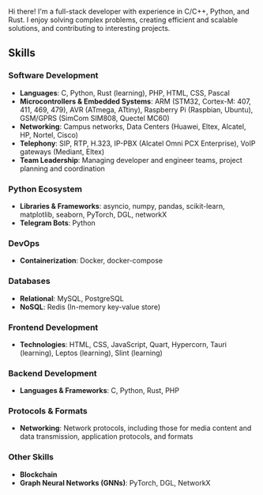Hi there! I'm a full-stack developer with experience in C/C++, Python, and Rust. I enjoy solving complex problems, creating efficient and scalable solutions, and contributing to interesting projects.

## Skills

### Software Development
- **Languages**: C, Python, Rust (learning), PHP, HTML, CSS, Pascal
- **Microcontrollers & Embedded Systems**: ARM (STM32, Cortex-M: 407, 411, 469, 479), AVR (ATmega, ATtiny), Raspberry Pi (Raspbian, Ubuntu), GSM/GPRS (SimCom SIM808, Quectel MC60)
- **Networking**: Campus networks, Data Centers (Huawei, Eltex, Alcatel, HP, Nortel, Cisco)
- **Telephony**: SIP, RTP, H.323, IP-PBX (Alcatel Omni PCX Enterprise), VoIP gateways (Mediant, Eltex)
- **Team Leadership**: Managing developer and engineer teams, project planning and coordination

### Python Ecosystem
- **Libraries & Frameworks**: asyncio, numpy, pandas, scikit-learn, matplotlib, seaborn, PyTorch, DGL, networkX
- **Telegram Bots**: Python

### DevOps
- **Containerization**: Docker, docker-compose

### Databases
- **Relational**: MySQL, PostgreSQL
- **NoSQL**: Redis (In-memory key-value store)

### Frontend Development
- **Technologies**: HTML, CSS, JavaScript, Quart, Hypercorn, Tauri (learning), Leptos (learning), Slint (learning)

### Backend Development
- **Languages & Frameworks**: C, Python, Rust, PHP

### Protocols & Formats
- **Networking**: Network protocols, including those for media content and data transmission, application protocols, and formats

### Other Skills
- **Blockchain**
- **Graph Neural Networks (GNNs)**: PyTorch, DGL, NetworkX


<!---
xvi-xv-xii-ix-xxii-ix-xiv/xvi-xv-xii-ix-xxii-ix-xiv is a ✨ special ✨ repository because its `README.md` (this file) appears on your GitHub profile.
You can click the Preview link to take a look at your changes.
--->
